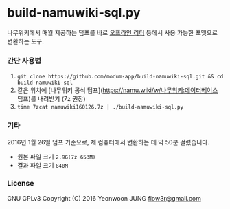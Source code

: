 # build-namuwiki-sql.py

나무위키에서 매월 제공하는 덤프를 바로 [오프라인 리더](https://itunes.apple.com/us/app/namuwiki-offline-reader/id1078563836?mt=8) 등에서 사용 가능한 포맷으로 변환하는 도구.

### 간단 사용법

1. ``git clone https://github.com/modum-app/build-namuwiki-sql.git && cd build-namuwiki-sql``
2. 같은 위치에 [나무위키 공식 덤프](https://namu.wiki/w/나무위키:데이터베이스 덤프)를 내려받기 (7z 권장)
3. ``time 7zcat namuwiki160126.7z | ./build-namuwiki-sql.py``


### 기타

2016년 1월 26일 덤프 기준으로, 제 컴퓨터에서 변환하는 데 약 50분 걸렸습니다.
* 원본 파일 크기 `2.9G(7z 653M)`
* 결과 파일 크기 `840M`


### License

GNU GPLv3
Copyright (C) 2016  Yeonwoon JUNG <flow3r@gmail.com>
